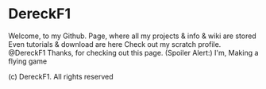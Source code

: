 # DereckF1
Welcome, to my Github. Page, where all my projects & info & wiki are stored
Even tutorials & download are here
Check out my scratch profile. @DereckF1
Thanks, for checking out this page. (Spoiler Alert:) I'm, Making a flying game

(c) DereckF1. All rights reserved

